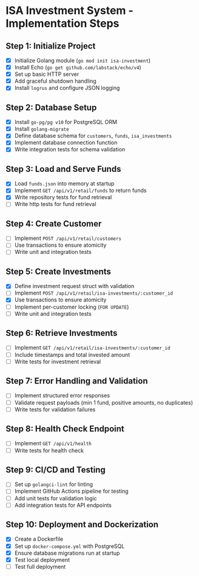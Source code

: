 # ISA Investment System - Implementation Steps

## Step 1: Initialize Project

- [x] Initialize Golang module (`go mod init isa-investment`)
- [x] Install Echo (`go get github.com/labstack/echo/v4`)
- [x] Set up basic HTTP server
- [x] Add graceful shutdown handling
- [x] Install `logrus` and configure JSON logging

## Step 2: Database Setup

- [x] Install `go-pg/pg v10` for PostgreSQL ORM
- [x] Install `golang-migrate`
- [x] Define database schema for `customers`, `funds`, `isa_investments`
- [x] Implement database connection function
- [x] Write integration tests for schema validation

## Step 3: Load and Serve Funds

- [x] Load `funds.json` into memory at startup
- [x] Implement `GET /api/v1/retail/funds` to return funds
- [x] Write repository tests for fund retrieval
- [ ] Write http tests for fund retrieval

## Step 4: Create Customer

- [ ] Implement `POST /api/v1/retail/customers`
- [ ] Use transactions to ensure atomicity
- [ ] Write unit and integration tests

## Step 5: Create Investments

- [x] Define investment request struct with validation
- [ ] Implement `POST /api/v1/retail/isa-investments/:customer_id`
- [x] Use transactions to ensure atomicity
- [ ] Implement per-customer locking (`FOR UPDATE`)
- [ ] Write unit and integration tests

## Step 6: Retrieve Investments

- [ ] Implement `GET /api/v1/retail/isa-investments/:customer_id`
- [ ] Include timestamps and total invested amount
- [ ] Write tests for investment retrieval

## Step 7: Error Handling and Validation

- [ ] Implement structured error responses
- [ ] Validate request payloads (min 1 fund, positive amounts, no duplicates)
- [ ] Write tests for validation failures

## Step 8: Health Check Endpoint

- [ ] Implement `GET /api/v1/health`
- [ ] Write tests for health check

## Step 9: CI/CD and Testing

- [ ] Set up `golangci-lint` for linting
- [ ] Implement GitHub Actions pipeline for testing
- [ ] Add unit tests for validation logic
- [ ] Add integration tests for API endpoints

## Step 10: Deployment and Dockerization

- [x] Create a Dockerfile
- [x] Set up `docker-compose.yml` with PostgreSQL
- [x] Ensure database migrations run at startup
- [x] Test local deployment
- [ ] Test full deployment
